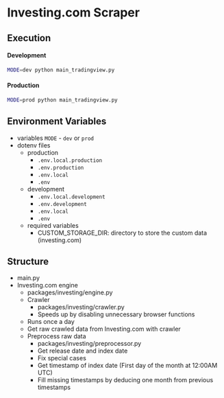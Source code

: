 # Investing.com Scraper
## Execution
#### Development
```bash
MODE=dev python main_tradingview.py
```
#### Production
```bash
MODE=prod python main_tradingview.py
```

## Environment Variables
* variables
    `MODE` - `dev` or `prod`
* dotenv files
    * production
        * `.env.local.production`
        * `.env.production`
        * `.env.local`
        * `.env`
    * development
        * `.env.local.development`
        * `.env.development`
        * `.env.local`
        * `.env`
    * required variables
        * CUSTOM_STORAGE_DIR: directory to store the custom data (investing.com)

## Structure
* main.py
* Investing.com engine
    * packages/investing/engine.py
    * Crawler
        * packages/investing/crawler.py
        * Speeds up by disabling unnecessary browser functions
    * Runs once a day
    * Get raw crawled data from Investing.com with crawler
    * Preprocess raw data
        * packages/investing/preprocessor.py
        * Get release date and index date
        * Fix special cases
        * Get timestamp of index date (First day of the month at 12:00AM UTC)
        * Fill missing timestamps by deducing one month from previous timestamps